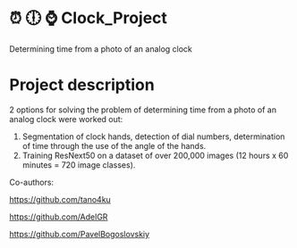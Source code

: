# :alarm_clock: :clock6: :watch: Clock_Project
Determining time from a photo of an analog clock

# Project description
2 options for solving the problem of determining time from a photo of an analog clock were worked out:
1. Segmentation of clock hands, detection of dial numbers, determination of time through the use of the angle of the hands.
2. Training ResNext50 on a dataset of over 200,000 images (12 hours x 60 minutes = 720 image classes). 


Co-authors:

https://github.com/tano4ku

https://github.com/AdelGR

https://github.com/PavelBogoslovskiy

